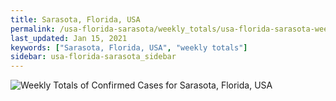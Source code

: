 ```yaml
---
title: Sarasota, Florida, USA
permalink: /usa-florida-sarasota/weekly_totals/usa-florida-sarasota-weekly_totals.html
last_updated: Jan 15, 2021
keywords: ["Sarasota, Florida, USA", "weekly totals"]
sidebar: usa-florida-sarasota_sidebar
---
```


![Weekly Totals of Confirmed Cases for Sarasota, Florida, USA](/covid_tracker/images/graphs/usa-florida-sarasota-weekly_totals_graph.png)

